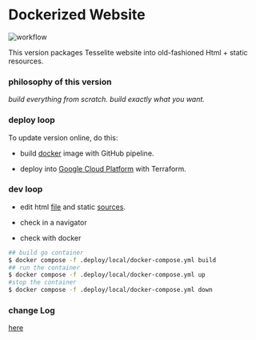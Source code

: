 # Dockerized Website

![workflow](https://github.com/tesselite/tesselite.github.io/actions/workflows/docker.yml/badge.svg)

This version packages Tesselite website into old-fashioned Html + static resources.

### philosophy of this version

*build everything from scratch. build exactly what you want.* 


### deploy loop

To update version online, do this: 

- build [docker](.build/dockerfile) image with GitHub pipeline.


- deploy into [Google Cloud Platform](.deploy/dev) with Terraform.


### dev loop

- edit html [file](index.html) and static [sources](static).


- check in a navigator


- check with docker 

````bash
## build go container
$ docker compose -f .deploy/local/docker-compose.yml build
## run the container
$ docker compose -f .deploy/local/docker-compose.yml up
#stop the container
$ docker compose -f .deploy/local/docker-compose.yml down
````

### change Log

[here](CHANGELOG.MD)


